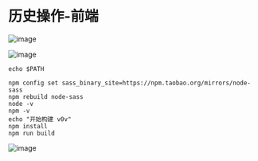 # 历史操作-前端
![image](https://file.bbzy.online/blog/1xhG1dPockQsih1msSFZ6DKhPR2Teev-F233EYxl38Y.png)

![image](https://file.bbzy.online/blog/-YSc4amCW3nq06hdVmop426M-Ak0-77JGpPLOKK-HnI.png)

```Plain Text
echo $PATH

npm config set sass_binary_site=https://npm.taobao.org/mirrors/node-sass
npm rebuild node-sass
node -v
npm -v 
echo "开始构建 v0v"
npm install
npm run build
```
![image](https://file.bbzy.online/blog/eTMy2yJ35Q-fUZXdjDT_BajCr7fDKNXaoc6UWMMiTI0.png)

